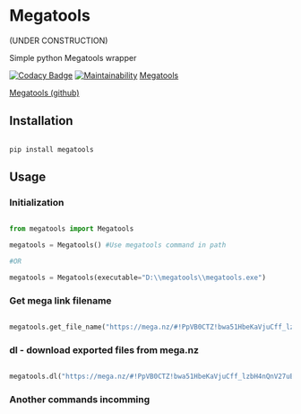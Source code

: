 # Megatools

(UNDER CONSTRUCTION)

Simple python Megatools wrapper

[![Codacy Badge](https://app.codacy.com/project/badge/Grade/726d6cfd795242b587cdb8b8e9308f7c)](https://www.codacy.com/manual/Harkame/Megatools?utm_source=github.com&amp;utm_medium=referral&amp;utm_content=Harkame/Megatools&amp;utm_campaign=Badge_Grade)
[![Maintainability](https://api.codeclimate.com/v1/badges/20a4bd84eaac4d6cdc9a/maintainability)](https://codeclimate.com/github/Harkame/Megatools/maintainability)
[Megatools](https://megatools.megous.com)

[Megatools (github)](https://github.com/megous/megatools)

## Installation

``` shell

pip install megatools

```

## Usage

### Initialization

``` python

from megatools import Megatools

megatools = Megatools() #Use megatools command in path

#OR

megatools = Megatools(executable="D:\\megatools\\megatools.exe")

```

### Get mega link filename

``` python

megatools.get_file_name("https://mega.nz/#!PpVB0CTZ!bwa51HbeKaVjuCff_lzbH4nQnV27uBxmcF89PnnACvY")

```

### dl - download exported files from mega.nz

``` python

megatools.dl("https://mega.nz/#!PpVB0CTZ!bwa51HbeKaVjuCff_lzbH4nQnV27uBxmcF89PnnACvY")

```

### Another commands incomming
